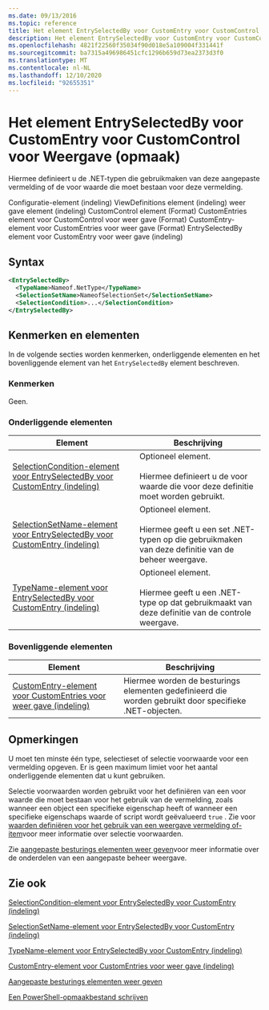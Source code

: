 ```yaml
---
ms.date: 09/13/2016
ms.topic: reference
title: Het element EntrySelectedBy voor CustomEntry voor CustomControl voor Weergave (opmaak)
description: Het element EntrySelectedBy voor CustomEntry voor CustomControl voor Weergave (opmaak)
ms.openlocfilehash: 4821f22560f35034f90d018e5a109004f331441f
ms.sourcegitcommit: ba7315a496986451cfc1296b659d73ea2373d3f0
ms.translationtype: MT
ms.contentlocale: nl-NL
ms.lasthandoff: 12/10/2020
ms.locfileid: "92655351"
---
```

# <a name="entryselectedby-element-for-customentry-for-customcontrol-for-view-format"></a>Het element EntrySelectedBy voor CustomEntry voor CustomControl voor Weergave (opmaak)

Hiermee definieert u de .NET-typen die gebruikmaken van deze aangepaste vermelding of de voor waarde die moet bestaan voor deze vermelding.

Configuratie-element (indeling) ViewDefinitions element (indeling) weer gave element (indeling) CustomControl element (Format) CustomEntries element voor CustomControl voor weer gave (Format) CustomEntry-element voor CustomEntries voor weer gave (Format) EntrySelectedBy element voor CustomEntry voor weer gave (indeling)

## <a name="syntax"></a>Syntax

```xml
<EntrySelectedBy>
  <TypeName>Nameof.NetType</TypeName>
  <SelectionSetName>NameofSelectionSet</SelectionSetName>
  <SelectionCondition>...</SelectionCondition>
</EntrySelectedBy>
```

## <a name="attributes-and-elements"></a>Kenmerken en elementen

In de volgende secties worden kenmerken, onderliggende elementen en het bovenliggende element van het `EntrySelectedBy` element beschreven.

### <a name="attributes"></a>Kenmerken

Geen.

### <a name="child-elements"></a>Onderliggende elementen

|Element|Beschrijving|
|-------------|-----------------|
|[SelectionCondition-element voor EntrySelectedBy voor CustomEntry (indeling)](./selectioncondition-element-for-entryselectedby-for-customcontrol-format.md)|Optioneel element.<br /><br /> Hiermee definieert u de voor waarde die voor deze definitie moet worden gebruikt.|
|[SelectionSetName-element voor EntrySelectedBy voor CustomEntry (indeling)](./selectionsetname-element-for-entryselectedby-for-customcontrol-for-view-format.md)|Optioneel element.<br /><br /> Hiermee geeft u een set .NET-typen op die gebruikmaken van deze definitie van de beheer weergave.|
|[TypeName-element voor EntrySelectedBy voor CustomEntry (indeling)](./typename-element-for-selectioncondition-for-customcontrol-for-view-format.md)|Optioneel element.<br /><br /> Hiermee geeft u een .NET-type op dat gebruikmaakt van deze definitie van de controle weergave.|

### <a name="parent-elements"></a>Bovenliggende elementen

|Element|Beschrijving|
|-------------|-----------------|
|[CustomEntry-element voor CustomEntries voor weer gave (indeling)](./customentry-element-for-customentries-for-customcontrol-for-view-format.md)|Hiermee worden de besturings elementen gedefinieerd die worden gebruikt door specifieke .NET-objecten.|

## <a name="remarks"></a>Opmerkingen

U moet ten minste één type, selectieset of selectie voorwaarde voor een vermelding opgeven. Er is geen maximum limiet voor het aantal onderliggende elementen dat u kunt gebruiken.

Selectie voorwaarden worden gebruikt voor het definiëren van een voor waarde die moet bestaan voor het gebruik van de vermelding, zoals wanneer een object een specifieke eigenschap heeft of wanneer een specifieke eigenschaps waarde of script wordt geëvalueerd `true` . Zie voor [waarden definiëren voor het gebruik van een weergave vermelding of-item](./defining-conditions-for-displaying-data.md)voor meer informatie over selectie voorwaarden.

Zie [aangepaste besturings elementen weer geven](./creating-custom-controls.md)voor meer informatie over de onderdelen van een aangepaste beheer weergave.

## <a name="see-also"></a>Zie ook

[SelectionCondition-element voor EntrySelectedBy voor CustomEntry (indeling)](./selectioncondition-element-for-entryselectedby-for-customcontrol-format.md)

[SelectionSetName-element voor EntrySelectedBy voor CustomEntry (indeling)](./selectionsetname-element-for-entryselectedby-for-customcontrol-for-view-format.md)

[TypeName-element voor EntrySelectedBy voor CustomEntry (indeling)](./typename-element-for-selectioncondition-for-customcontrol-for-view-format.md)

[CustomEntry-element voor CustomEntries voor weer gave (indeling)](./customentry-element-for-customentries-for-customcontrol-for-view-format.md)

[Aangepaste besturings elementen weer geven](./creating-custom-controls.md)

[Een PowerShell-opmaakbestand schrijven](./writing-a-powershell-formatting-file.md)
